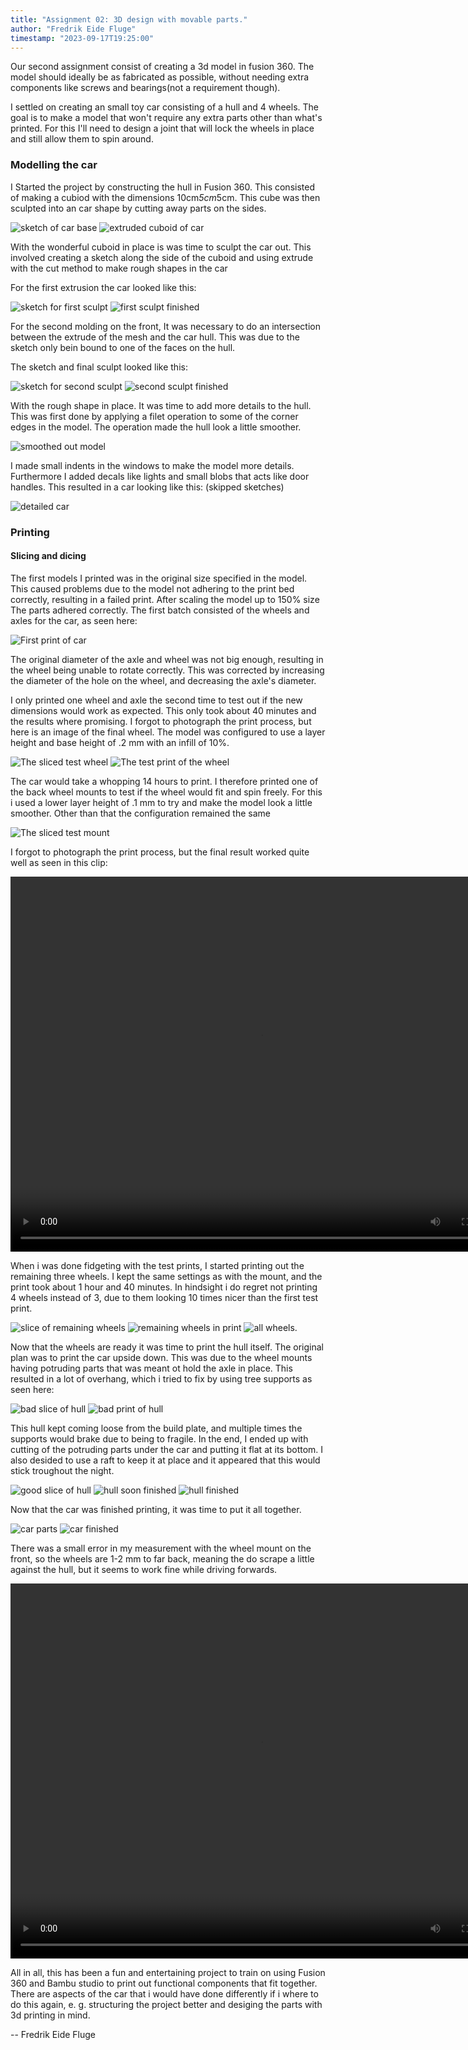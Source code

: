 ```yaml
---
title: "Assignment 02: 3D design with movable parts."
author: "Fredrik Eide Fluge"
timestamp: "2023-09-17T19:25:00"
---
```


Our second assignment consist of creating a 3d model in fusion 360. The model should ideally be as fabricated as possible, without needing extra components like screws and bearings(not a requirement though).

I settled on creating an small toy car consisting of a hull and 4 wheels. The goal is to make a model that won't require any extra parts other than what's printed. For this I'll need to design a joint that will lock the wheels in place and still allow them to spin around. 

### Modelling the car
I Started the project by constructing the hull in Fusion 360. This consisted of making a cubiod with the dimensions 10cm*5cm*5cm. This cube was then sculpted into an car shape by cutting away parts on the sides.

<img src="images/assignment02/car-sketch-1.png" alt="sketch of car base" class="image"/>
<img src="images/assignment02/car-sketch-2.png" alt="extruded cuboid of car" class="image"/>

With the wonderful cuboid in place is was time to sculpt the car out. This involved creating a sketch along the side of the cuboid and using extrude with the cut method to make rough shapes in the car

For the first extrusion the car looked like this:

<img src="images/assignment02/car-sketch-3.png" alt="sketch for first sculpt" class="image">
<img src="images/assignment02/car-sketch-4.png" alt="first sculpt finished" class="image">

For the second molding on the front, It was necessary to do an intersection between the extrude of the mesh and the car hull. This was due to the sketch only bein bound to one of the faces on the hull.

The sketch and final sculpt looked like this:

<img src="images/assignment02/car-sketch-5.png" alt="sketch for second sculpt" class="image">
<img src="images/assignment02/car-sketch-6.png" alt="second sculpt finished" class="image">

With the rough shape in place. It was time to add more details to the hull. This was first done by applying a filet operation to some of the corner edges in the model. The operation made the hull look a little smoother.

<img src="images/assignment02/car-sketch-7.png" alt="smoothed out model" class="image">

I made small indents in the windows to make the model more details. Furthermore I added decals like lights and small blobs that acts like door handles.
This resulted in a car looking like this: (skipped sketches)

<img src="images/assignment02/car-sketch-8.png" alt="detailed car" class="image">

### Printing

#### Slicing and dicing

The first models I printed was in the original size specified in the model. This caused problems due to the model not adhering to the print bed correctly, resulting in a failed print. After scaling the model up to 150% size The parts adhered correctly.
The first batch consisted of the wheels and axles for the car, as seen here:

<img src="images/assignment02/car-wheel-print-attempt-1.JPG" alt="First print of car" class="image"/>

The original diameter of the axle and wheel was not big enough, resulting in the wheel being unable to rotate correctly. This was corrected by increasing the diameter of the hole on the wheel, and decreasing the axle's diameter.

I only printed one wheel and axle the second time to test out if the new dimensions would work as expected. This only took about 40 minutes and the results where promising. I forgot to photograph the print process, but here is an image of the final wheel. The model was configured to use a layer height and base height of .2 mm with an infill of 10%.

<img src="images/assignment02/test-wheel-print.png" alt="The sliced test wheel" class="image" />
<img src="images/assignment02/car-wheel-test-print.JPG" alt="The test print of the wheel" class="image" />

The car would take a whopping 14 hours to print. I therefore printed one of the back wheel mounts to test if the wheel would fit and spin freely. For this i used a lower layer height of .1 mm to try and make the model look a little smoother. Other than that the configuration remained the same

<img src="images/assignment02/wheel-test-mount-print.png" alt="The sliced test mount" class="image">

I forgot to photograph the print process, but the final result worked quite well as seen in this clip:

<video controls="controls" width="800" height="600" name="Video Name">
    <source src="images/assignment02/car-wheel-in-test-mount.MOV"/>
</video>

When i was done fidgeting with the test prints, I started printing out the remaining three wheels.
I kept the same settings as with the mount, and the print took about 1 hour and 40 minutes. In hindsight i do regret not printing 4 wheels instead of 3, due to them looking 10 times nicer than the first test print.

<img src="images/assignment02/remaining-wheels-print.png" alt="slice of remaining wheels" class="image"/>
<img src="images/assignment02/remaining-wheels-in-progress.JPG" alt="remaining wheels in print" class="image"/>
<img src="images/assignment02/all-wheels-ready.JPG" alt="all wheels." class="image" />

Now that the wheels are ready it was time to print the hull itself. The original plan was to print the car upside down. This was due to the wheel mounts having potruding parts that was meant ot hold the axle in place. This resulted in a lot of overhang, which i tried to fix by using tree supports as seen here:

<img src="images/assignment02/hull-bad-print.png" alt="bad slice of hull" class="image" />
<img src="images/assignment02/bad-print-in-progress.JPG" alt="bad print of hull" class="image" />

This hull kept coming loose from the build plate, and multiple times the supports would brake due to being to fragile. In the end, I ended up with cutting of the potruding parts under the car and putting it flat at its bottom. I also desided to use a raft to keep it at place and it appeared that this would stick troughout the night. 

<img src="images/assignment02/hull-good-print.png" alt="good slice of hull" class="image"/>
<img src="images/assignment02/hull-soon-finished.JPG" alt="hull soon finished" class="image" />
<img src="images/assignment02/hull-finished-print.JPG" alt="hull finished" class="image" />

Now that the car was finished printing, it was time to put it all together.

<img src="images/assignment02/car-pre-assembled.JPG" alt="car parts" class="image" />
<img src="images/assignment02/car-finished.JPG" alt="car finished" class="image" />


There was a small error in my measurement with the wheel mount on the front, so the wheels are 1-2 mm to far back, meaning the do scrape a little against the hull, but it seems to work fine while driving forwards.

<video controls="controls" width="800" height="600" name="Video Name">
    <source src="images/assignment02/car-driving-test.MOV"/>
</video>

All in all, this has been a fun and entertaining project to train on using Fusion 360 and Bambu studio to print out functional components that fit together. There are aspects of the car that i would have done differently if i where to do this again, e. g. structuring the project better and desiging the parts with 3d printing in mind. 

-- Fredrik Eide Fluge
